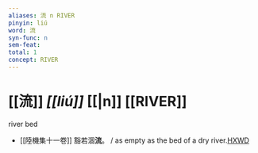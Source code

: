 ```yaml
---
aliases: 流 n RIVER
pinyin: liú
word: 流
syn-func: n
sem-feat: 
total: 1
concept: RIVER 
---
```

# [[流]] *[[liú]]*  [[|n]] [[RIVER]]
river bed
 - [[陸機集十一卷]] 豁若涸**流**。 / as empty as the bed of a dry river.[HXWD](https://hxwd.org/textview.html?location=CH2b1575_CHANT_001-15a.19)
